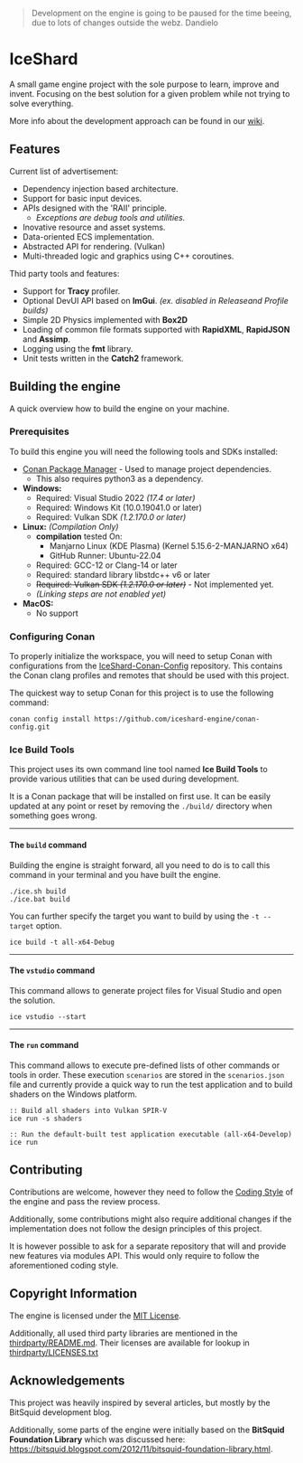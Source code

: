 > Development on the engine is going to be paused for the time beeing, due to lots of changes outside the webz.
> Dandielo

# IceShard

A small game engine project with the sole purpose to learn, improve and invent.
Focusing on the best solution for a given problem while not trying to solve everything.

More info about the development approach can be found in our [wiki](https://github.com/iceshard-engine/engine/wiki).

## Features

Current list of advertisement:
* Dependency injection based architecture.
* Support for basic input devices.
* APIs designed with the 'RAII' principle.
    * _Exceptions are debug tools and utilities._
* Inovative resource and asset systems.
* Data-oriented ECS implementation.
* Abstracted API for rendering. (Vulkan)
* Multi-threaded logic and graphics using C++ coroutines.

Thid party tools and features:
* Support for **Tracy** profiler.
* Optional DevUI API based on **ImGui**. _(ex. disabled in Releaseand Profile builds)_
* Simple 2D Physics implemented with **Box2D**
* Loading of common file formats supported with **RapidXML**, **RapidJSON** and **Assimp**.
* Logging using the **fmt** library.
* Unit tests written in the **Catch2** framework.

## Building the engine

A quick overview how to build the engine on your machine.

### Prerequisites
To build this engine you will need the following tools and SDKs installed:
* [Conan Package Manager](https://conan.io/) - Used to manage project dependencies.
   * This also requires python3 as a dependency.
* **Windows:**
   * Required: Visual Studio 2022 _(17.4 or later)_
   * Required: Windows Kit (10.0.19041.0 or later)
   * Required: Vulkan SDK _(1.2.170.0 or later)_
* **Linux:** _(Compilation Only)_
   * **compilation** tested On:
      * Manjarno Linux (KDE Plasma) (Kernel 5.15.6-2-MANJARNO x64)
      * GitHub Runner: Ubuntu-22.04
   * Required: GCC-12 or Clang-14 or later
   * Required: standard library libstdc++ v6 or later
   * ~~Required: Vulkan SDK _(1.2.170.0 or later)_~~ - Not implemented yet.
   * _(Linking steps are not enabled yet)_
* **MacOS:**
   * No support

### Configuring Conan

To properly initialize the workspace, you will need to setup Conan with configurations from the [IceShard-Conan-Config](https://github.com/iceshard-engine/conan-config.git) repository.
This contains the Conan clang profiles and remotes that should be used with this project.

The quickest way to setup Conan for this project is to use the following command:

```
conan config install https://github.com/iceshard-engine/conan-config.git
```

### Ice Build Tools

This project uses its own command line tool named **Ice Build Tools** to provide various utilities that can be used during development.

It is a Conan package that will be installed on first use. It can be easily updated at any point or reset by removing the `./build/` directory when something goes wrong.

---
#### The `build` command

Building the engine is straight forward, all you need to do is to call this command in your terminal and you have built the engine.

    ./ice.sh build
    ./ice.bat build

You can further specify the target you want to build by using the `-t --target` option.

    ice build -t all-x64-Debug

---
#### The `vstudio` command

This command allows to generate project files for Visual Studio and open the solution.

    ice vstudio --start

---
#### The `run` command

This command allows to execute pre-defined lists of other commands or tools in order. These execution `scenarios` are stored in the `scenarios.json` file and currently provide a quick way to run the test application and to build shaders on the Windows platform.

    :: Build all shaders into Vulkan SPIR-V
    ice run -s shaders

    :: Run the default-built test application executable (all-x64-Develop)
    ice run


## Contributing

Contributions are welcome, however they need to follow the
[Coding Style](https://github.com/iceshard-engine/coding-style) of the engine and pass the review process.

Additionally, some contributions might also require additional changes if the implementation does not follow the design principles of this project.

It is however possible to ask for a separate repository that will and provide new features via modules API. This would only require to follow the aforementioned coding style.


## Copyright Information

The engine is licensed under the [MIT License](LICENSE).

Additionally, all used third party libraries are mentioned in the [thirdparty/README.md](thirdparty/README.md).
Their licenses are available for lookup in [thirdparty/LICENSES.txt](thirdparty/LICENSES.txt)


## Acknowledgements

This project was heavily inspired by several articles, but mostly by the BitSquid development blog.

Additionally, some parts of the engine were initially based on the **BitSquid Foundation Library** which was discussed here: https://bitsquid.blogspot.com/2012/11/bitsquid-foundation-library.html.
